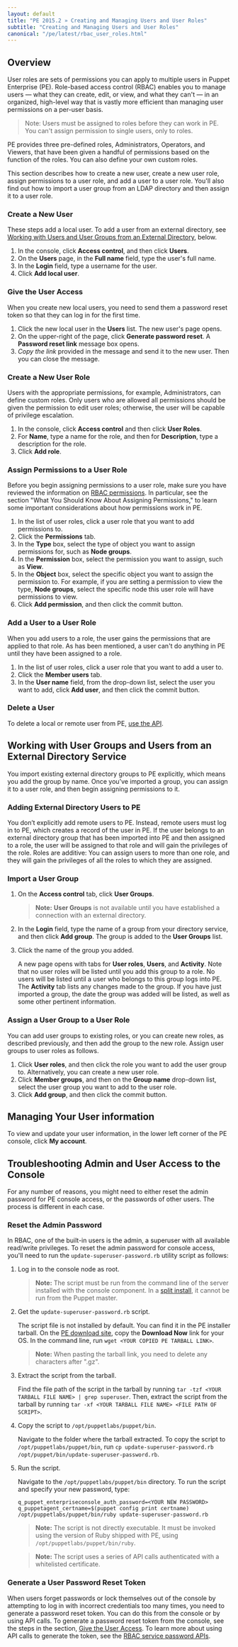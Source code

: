 ```yaml
---
layout: default
title: "PE 2015.2 » Creating and Managing Users and User Roles"
subtitle: "Creating and Managing Users and User Roles"
canonical: "/pe/latest/rbac_user_roles.html"
---
```


## Overview

User roles are sets of permissions you can apply to multiple users in Puppet Enterprise (PE). Role-based access control (RBAC) enables you to manage users &#8212; what they can create, edit, or view, and what they can't &#8212; in an organized, high-level way that is vastly more efficient than managing user permissions on a per-user basis.

> Note: Users must be assigned to roles before they can work in PE. You can't assign permission to single users, only to roles. 

PE provides three pre-defined roles, Administrators, Operators, and Viewers, that have been given a handful of permissions based on the function of the roles. You can also define your own custom roles.

This section describes how to create a new user, create a new user role, assign permissions to a user role, and add a user to a user role. You'll also find out how to import a user group from an LDAP directory and then assign it to a user role.

### Create a New User
These steps add a local user. To add a user from an external directory, see [Working with Users and User Groups from an External Directory](./rbac_user_roles.html#working-with-user-groups-and-users-from-an-external-directory-service), below.

1. In the console, click **Access control**, and then click **Users**.
2. On the **Users** page, in the **Full name** field, type the user's full name.
3. In the **Login** field, type a username for the user.
4. Click **Add local user**.

### Give the User Access
When you create new local users, you need to send them a password reset token so that they can log in for the first time.

1. Click the new local user in the **Users** list.
The new user's page opens.
2. On the upper-right of the page, click **Generate password reset**. A **Password reset link** message box opens.
3. *Copy the link* provided in the message and send it to the new user. Then you can close the message.


### Create a New User Role
Users with the appropriate permissions, for example, Administrators, can define custom roles. Only users who are allowed all permissions should be given the permission to edit user roles; otherwise, the user will be capable of privilege escalation.

1. In the console, click **Access control** and then click **User Roles**.
2. For **Name**, type a name for the role, and then for **Description**, type a description for the role.
3. Click **Add role**.

### Assign Permissions to a User Role
Before you begin assigning permissions to a user role, make sure you have reviewed the information on [RBAC permissions](./rbac_permissions.html). In particular, see the section "What You Should Know About Assigning Permissions," to learn some important considerations about how permissions work in PE.

1. In the list of user roles, click a user role that you want to add permissions to.
2. Click the **Permissions** tab.
3. In the **Type** box, select the type of object you want to assign permissions for, such as **Node groups**.
4. In the **Permission** box, select the permission you want to assign, such as **View**.
5. In the **Object** box, select the specific object you want to assign the permission to. For example, if you are setting a permission to view the type, **Node groups**, select the specific node this user role will have permissions to view.
6. Click **Add permission**, and then click the commit button.


### Add a User to a User Role
When you add users to a role, the user gains the permissions that are applied to that role. As has been mentioned, a user can't do anything in PE until they have been assigned to a role.

1. In the list of user roles, click a user role that you want to add a user to.
2. Click the **Member users** tab.
3. In the **User name** field, from the drop-down list, select the user you want to add,  click **Add user**, and then click the commit button.

### Delete a User
To delete a local or remote user from PE, [use the API](./rbac_users.html#delete-userssid).

## Working with User Groups and Users from an External Directory Service

You import existing external directory groups to PE explicitly, which means you add the group by name. Once you’ve imported a group, you can assign it to a user role, and then begin assigning permissions to it.

### Adding External Directory Users to PE

You don’t explicitly add remote users to PE. Instead, remote users must log in to PE, which creates a record of the user in PE. If the user belongs to an external directory group that has been imported into PE and then assigned to a role, the user will be assigned to that role and will gain the privileges of the role. Roles are additive: You can assign users to more than one role, and they will gain the privileges of all the roles to which they are assigned.

### Import a User Group
1. On the **Access control** tab, click **User Groups**.
  
   > **Note:** **User Groups** is not available until you have established a connection with an external directory.

2. In the **Login** field, type the name of a group from your directory service, and then click **Add group**.
The group is added to the **User Groups** list.

3. Click the name of the group you added.

	A new page opens with tabs for **User roles**, **Users**, and **Activity**. Note that no user roles will be listed until you add this group to a role. No users will be listed until a user who belongs to this group logs into PE. The **Activity** tab lists any changes made to the group. If you have just imported a group, the date the group was added will be listed, as well as some other pertinent information.

### Assign a User Group to a User Role

You can add user groups to existing roles, or you can create new roles, as described previously, and then add the group to the new role. Assign user groups to user roles as follows.

1. Click **User roles**, and then click the role you want to add the user group to.
Alternatively, you can create a new user role.
2. Click **Member groups**, and then on the **Group name** drop-down list, select the user group you want to add to the user role.
3. Click **Add group**, and then click the commit button.

## Managing Your User information

To view and update your user information, in the lower left corner of the PE console, click **My account**.

## Troubleshooting Admin and User Access to the Console

For any number of reasons, you might need to either reset the admin password for PE console access, or the passwords of other users. The process is different in each case.

### Reset the Admin Password

In RBAC, one of the built-in users is the admin, a superuser with all available read/write privileges. To reset the admin password for console access, you'll need to run the `update-superuser-password.rb` utility script as follows: 

1. Log in to the console node as root.

   > **Note:** The script must be run from the command line of the server installed with the console component. In a [split install](./install_pe_split.html), it cannot be run from the Puppet master.
  
2. Get the `update-superuser-password.rb` script. 

   The script file is not installed by default. You can find it in the PE installer tarball. On the [PE download site](http://puppetlabs.com/misc/pe-files), copy the **Download Now** link for your OS. In the command line, run `wget <YOUR COPIED PE TARBALL LINK>`.
  
   > **Note:** When pasting the tarball link, you need to delete any characters after ".gz".
  
3. Extract the script from the tarball.

   Find the file path of the script in the tarball by running `tar -tzf <YOUR TARBALL FILE NAME> | grep superuser`. Then, extract the script from the tarball by running `tar -xf <YOUR TARBALL FILE NAME> <FILE PATH OF SCRIPT>`.
  
4. Copy the script to `/opt/puppetlabs/puppet/bin`.

   Navigate to the folder where the tarball extracted. To copy the script to `/opt/puppetlabs/puppet/bin`, run `cp update-superuser-password.rb /opt/puppet/bin/update-superuser-password.rb`.
  
5. Run the script.

   Navigate to the `/opt/puppetlabs/puppet/bin` directory. To run the script and specify your new password, type:
  
   `q_puppet_enterpriseconsole_auth_password=<YOUR NEW PASSWORD> q_puppetagent_certname=$(puppet config print certname) /opt/puppetlabs/puppet/bin/ruby update-superuser-password.rb`  

   > **Note:** The script is not directly executable. It must be invoked using the version of Ruby shipped with PE, using `/opt/puppetlabs/puppet/bin/ruby`. 
  
   > **Note:** The script uses a series of API calls authenticated with a whitelisted certificate.

### Generate a User Password Reset Token

When users forget passwords or lock themselves out of the console by attempting to log in with incorrect credentials too many times, you need to generate a password reset token. You can do this from the console or by using API calls. To generate a password reset token from the console, see the steps in the section, [Give the User Access](./rbac_user_roles.html#give-the-user-access). To learn more about using API calls to generate the token, see the [RBAC service password APIs](./rbac_passwords.html).

